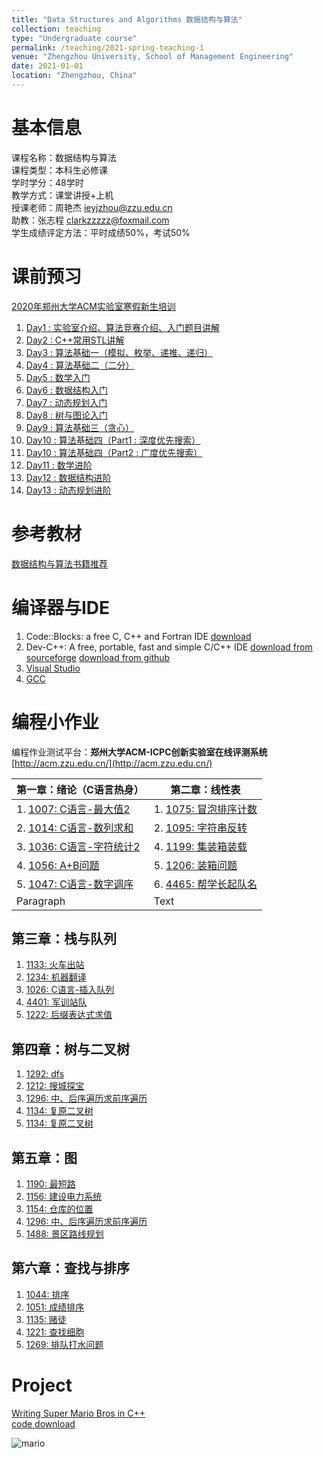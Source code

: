 ```yaml
---
title: "Data Structures and Algorithms 数据结构与算法"
collection: teaching
type: "Undergraduate course"
permalink: /teaching/2021-spring-teaching-1
venue: "Zhengzhou University, School of Management Engineering"
date: 2021-01-01
location: "Zhengzhou, China"
---
```



基本信息
======
课程名称：数据结构与算法   
课程类型：本科生必修课    
学时学分：48学时  
教学方式：课堂讲授+上机  
授课老师：周艳杰 [ieyjzhou@zzu.edu.cn](ieyjzhou@zzu.edu.cn)   
助教：张志程 [clarkzzzzz@foxmail.com](clarkzzzzz@foxmail.com)   
学生成绩评定方法：平时成绩50%，考试50%  


课前预习
======
[2020年郑州大学ACM实验室寒假新生培训](https://space.bilibili.com/2629021/dynamic)
 1. [Day1 : 实验室介绍、算法竞赛介绍、入门题目讲解](https://www.bilibili.com/video/BV1er4y1T72u)
 1. [Day2 : C++常用STL讲解](https://www.bilibili.com/video/BV1cf4y1k7nT)
 1. [Day3 : 算法基础一（模拟、枚举、递推、递归）](https://www.bilibili.com/video/BV1MV411b7XN)
 1. [Day4 : 算法基础二（二分）](https://www.bilibili.com/video/BV19y4y1H749)
 1. [Day5 : 数学入门](https://www.bilibili.com/video/BV1S5411E7Pa)
 1. [Day6 : 数据结构入门](https://www.bilibili.com/video/BV1JV411q7oT)
 1. [Day7 : 动态规划入门](https://www.bilibili.com/video/BV1mz4y1S7c4)
 1. [Day8 : 树与图论入门](https://www.bilibili.com/video/BV1DX4y1P7YZ)
 1. [Day9 : 算法基础三（贪心）](https://www.bilibili.com/video/BV1bo4y1R7rU)
 1. [Day10 : 算法基础四（Part1 : 深度优先搜索）](https://www.bilibili.com/video/BV1Dz4y1S721)
 1. [Day10 : 算法基础四（Part2 : 广度优先搜索）](https://www.bilibili.com/video/BV1YK4y1H7df)
 1. [Day11 : 数学进阶](https://www.bilibili.com/video/BV1Hr4y1K7Ts)
 1. [Day12 : 数据结构进阶](https://www.bilibili.com/video/BV1ky4y117jR)
 1. [Day13 : 动态规划进阶](https://www.bilibili.com/video/BV1Nf4y1r7Db)


参考教材
======
[数据结构与算法书籍推荐](https://ieyjzhou.github.io/posts/2020/12/blog-post-5/)



编译器与IDE
======

1. Code::Blocks: a free C, C++ and Fortran IDE [download](http://www.codeblocks.org/downloads)
1. Dev-C++: A free, portable, fast and simple C/C++ IDE [download from sourceforge](https://sourceforge.net/projects/orwelldevcpp/) [download from github](https://github.com/Embarcadero/Dev-Cpp/releases)
1. [Visual Studio](https://visualstudio.microsoft.com/zh-hans/)
1. [GCC](https://gcc.gnu.org/) 

编程小作业 
======

编程作业测试平台：**郑州大学ACM-ICPC创新实验室在线评测系统**  [http://acm.zzu.edu.cn/](http://acm.zzu.edu.cn/)

| 第一章：绪论（C语言热身）     | 第二章：线性表|
| ----------- | ----------- |
| 1. [1007: C语言-最大值2](http://acm.zzu.edu.cn/problem.php?id=1007) | 1. [1075: 冒泡排序计数](http://acm.zzu.edu.cn/problem.php?id=1075)    |
| 2. [1014: C语言-数列求和](http://acm.zzu.edu.cn/problem.php?id=1014) | 2. [1095: 字符串反转](http://acm.zzu.edu.cn/problem.php?id=1095)  |
| 3. [1036: C语言-字符统计2](http://acm.zzu.edu.cn/problem.php?id=1036) | 4. [1199: 集装箱装载](http://acm.zzu.edu.cn/problem.php?id=1199)    |
| 4. [1056: A+B问题](http://acm.zzu.edu.cn/problem.php?id=1056) | 5. [1206: 装箱问题](http://acm.zzu.edu.cn/problem.php?id=1206)    |
| 5. [1047: C语言-数字调序](http://acm.zzu.edu.cn/problem.php?id=1047)    | 6. [4465: 帮学长起队名](http://acm.zzu.edu.cn/problem.php?id=4465)       |
| Paragraph   | Text        |

 



 





## 第三章：栈与队列

1. [1133: 火车出站](http://acm.zzu.edu.cn/problem.php?id=1133)
2. [1234: 机器翻译](http://acm.zzu.edu.cn/problem.php?id=1234)
3. [1026: C语言-插入队列](http://acm.zzu.edu.cn/problem.php?id=1026)
4. [4401: 军训站队](http://acm.zzu.edu.cn/problem.php?id=4401)
5. [1222: 后缀表达式求值](http://acm.zzu.edu.cn/problem.php?id=1222)

## 第四章：树与二叉树

1. [1292: dfs](http://acm.zzu.edu.cn/problem.php?id=1292)
2. [1212: 搜城探宝](http://acm.zzu.edu.cn/problem.php?id=1212)
3. [1296: 中、后序遍历求前序遍历](http://acm.zzu.edu.cn/problem.php?id=1296)
4. [1134: 复原二叉树](http://acm.zzu.edu.cn/problem.php?id=1219)
5. [1134: 复原二叉树](http://acm.zzu.edu.cn/problem.php?id=4417)

## 第五章：图

1. [1190: 最短路](http://acm.zzu.edu.cn/problem.php?id=1190)
2. [1156: 建设电力系统](http://acm.zzu.edu.cn/problem.php?id=1156)
3. [1154: 仓库的位置](http://acm.zzu.edu.cn/problem.php?id=1154)
4. [1296: 中、后序遍历求前序遍历](http://acm.zzu.edu.cn/problem.php?id=1296)
5. [1488: 景区路线规划](http://acm.zzu.edu.cn/problem.php?id=1488)

## 第六章：查找与排序

1. [1044: 排序](http://acm.zzu.edu.cn/problem.php?id=1044)
2. [1051: 成绩排序](http://acm.zzu.edu.cn/problem.php?id=1051)
3. [1135: 赌徒](http://acm.zzu.edu.cn/problem.php?id=1135)
4. [1221: 查找细胞](http://acm.zzu.edu.cn/problem.php?id=1221)
5. [1269: 排队打水问题](http://acm.zzu.edu.cn/problem.php?id=1269)

Project
======

[Writing Super Mario Bros in C++](https://dev.to/feresr/writing-super-mario-bros-in-c-4726)  
[code download](https://github.com/ieyjzhou/super-mario-bros)   

![mario](https://raw.githubusercontent.com/feresr/super-mario-bros/master/readme/editor%20build.gif)  
